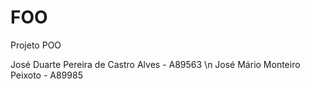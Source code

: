 # FOO
Projeto POO

José Duarte Pereira de Castro Alves - A89563 \n
José Mário Monteiro Peixoto - A89985
